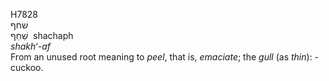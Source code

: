 <body>
  <p>H7828<br>  שׁחף  <br> שַׁחַף  ‎  shachaph  <br><i>shakh‘-af </i><br>From an unused root meaning to <i>peel</i>, that is, <i>emaciate</i>; the <i>gull</i> (as <i>thin</i>): - cuckoo.<br></p>
 </body>